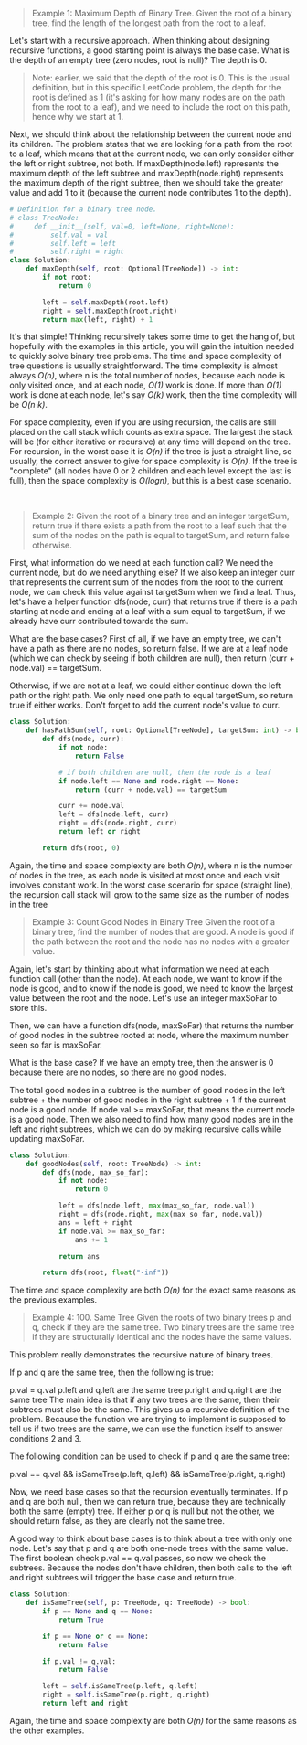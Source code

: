 > Example 1: Maximum Depth of Binary Tree.
> Given the root of a binary tree, find the length of the longest path from the root to a leaf.

Let's start with a recursive approach. When thinking about designing recursive functions, a good starting point is always the base case. What is the depth of an empty tree (zero nodes, root is null)? The depth is 0.

> Note: earlier, we said that the depth of the root is 0. This is the usual definition, but in this specific LeetCode problem, the depth for the root is defined as 1 (it's asking for how many nodes are on the path from the root to a leaf), and we need to include the root on this path, hence why we start at 1.

Next, we should think about the relationship between the current node and its children. The problem states that we are looking for a path from the root to a leaf, which means that at the current node, we can only consider either the left or right subtree, not both. If maxDepth(node.left) represents the maximum depth of the left subtree and maxDepth(node.right) represents the maximum depth of the right subtree, then we should take the greater value and add 1 to it (because the current node contributes 1 to the depth).

```python
# Definition for a binary tree node.
# class TreeNode:
#     def __init__(self, val=0, left=None, right=None):
#         self.val = val
#         self.left = left
#         self.right = right
class Solution:
    def maxDepth(self, root: Optional[TreeNode]) -> int:
        if not root:
            return 0

        left = self.maxDepth(root.left)
        right = self.maxDepth(root.right)
        return max(left, right) + 1
```

It's that simple! Thinking recursively takes some time to get the hang of, but hopefully with the examples in this article, you will gain the intuition needed to quickly solve binary tree problems.
The time and space complexity of tree questions is usually straightforward. The time complexity is almost always
_O(n)_, where
n is the total number of nodes, because each node is only visited once, and at each node, _O(1)_ work is done. If more than _O(1)_ work is done at each node, let's say _O(k)_ work, then the time complexity will be _O(n⋅k)_.

For space complexity, even if you are using recursion, the calls are still placed on the call stack which counts as extra space. The largest the stack will be (for either iterative or recursive) at any time will depend on the tree. For recursion, in the worst case it is _O(n)_ if the tree is just a straight line, so usually, the correct answer to give for space complexity is _O(n)_. If the tree is "complete" (all nodes have 0 or 2 children and each level except the last is full), then the space complexity is _O(logn)_, but this is a best case scenario.

</br>

> Example 2:
> Given the root of a binary tree and an integer targetSum, return true if there exists a path from the root to a leaf such that the sum of the nodes on the path is equal to targetSum, and return false otherwise.

First, what information do we need at each function call? We need the current node, but do we need anything else? If we also keep an integer curr that represents the current sum of the nodes from the root to the current node, we can check this value against targetSum when we find a leaf. Thus, let's have a helper function dfs(node, curr) that returns true if there is a path starting at node and ending at a leaf with a sum equal to targetSum, if we already have curr contributed towards the sum.

What are the base cases? First of all, if we have an empty tree, we can't have a path as there are no nodes, so return false. If we are at a leaf node (which we can check by seeing if both children are null), then return (curr + node.val) == targetSum.

Otherwise, if we are not at a leaf, we could either continue down the left path or the right path. We only need one path to equal targetSum, so return true if either works. Don't forget to add the current node's value to curr.

```python
class Solution:
    def hasPathSum(self, root: Optional[TreeNode], targetSum: int) -> bool:
        def dfs(node, curr):
            if not node:
                return False

            # if both children are null, then the node is a leaf
            if node.left == None and node.right == None:
                return (curr + node.val) == targetSum

            curr += node.val
            left = dfs(node.left, curr)
            right = dfs(node.right, curr)
            return left or right

        return dfs(root, 0)
```

Again, the time and space complexity are both _O(n)_, where
n is the number of nodes in the tree, as each node is visited at most once and each visit involves constant work. In the worst case scenario for space (straight line), the recursion call stack will grow to the same size as the number of nodes in the tree
<br>

> Example 3: Count Good Nodes in Binary Tree
> Given the root of a binary tree, find the number of nodes that are good. A node is good if the path between the root and the node has no nodes with a greater value.

Again, let's start by thinking about what information we need at each function call (other than the node). At each node, we want to know if the node is good, and to know if the node is good, we need to know the largest value between the root and the node. Let's use an integer maxSoFar to store this.

Then, we can have a function dfs(node, maxSoFar) that returns the number of good nodes in the subtree rooted at node, where the maximum number seen so far is maxSoFar.

What is the base case? If we have an empty tree, then the answer is 0 because there are no nodes, so there are no good nodes.

The total good nodes in a subtree is the number of good nodes in the left subtree + the number of good nodes in the right subtree + 1 if the current node is a good node. If node.val >= maxSoFar, that means the current node is a good node. Then we also need to find how many good nodes are in the left and right subtrees, which we can do by making recursive calls while updating maxSoFar.

```python
class Solution:
    def goodNodes(self, root: TreeNode) -> int:
        def dfs(node, max_so_far):
            if not node:
                return 0

            left = dfs(node.left, max(max_so_far, node.val))
            right = dfs(node.right, max(max_so_far, node.val))
            ans = left + right
            if node.val >= max_so_far:
                ans += 1

            return ans

        return dfs(root, float("-inf"))
```

The time and space complexity are both _O(n)_ for the exact same reasons as the previous examples.
<br>

> Example 4: 100. Same Tree
> Given the roots of two binary trees p and q, check if they are the same tree. Two binary trees are the same tree if they are structurally identical and the nodes have the same values.

This problem really demonstrates the recursive nature of binary trees.

If p and q are the same tree, then the following is true:

p.val = q.val
p.left and q.left are the same tree
p.right and q.right are the same tree
The main idea is that if any two trees are the same, then their subtrees must also be the same. This gives us a recursive definition of the problem. Because the function we are trying to implement is supposed to tell us if two trees are the same, we can use the function itself to answer conditions 2 and 3.

The following condition can be used to check if p and q are the same tree:

p.val == q.val && isSameTree(p.left, q.left) && isSameTree(p.right, q.right)

Now, we need base cases so that the recursion eventually terminates. If p and q are both null, then we can return true, because they are technically both the same (empty) tree. If either p or q is null but not the other, we should return false, as they are clearly not the same tree.

A good way to think about base cases is to think about a tree with only one node. Let's say that p and q are both one-node trees with the same value. The first boolean check p.val == q.val passes, so now we check the subtrees. Because the nodes don't have children, then both calls to the left and right subtrees will trigger the base case and return true.

```python
class Solution:
    def isSameTree(self, p: TreeNode, q: TreeNode) -> bool:
        if p == None and q == None:
            return True

        if p == None or q == None:
            return False

        if p.val != q.val:
            return False

        left = self.isSameTree(p.left, q.left)
        right = self.isSameTree(p.right, q.right)
        return left and right
```

Again, the time and space complexity are both _O(n)_ for the same reasons as the other examples.
